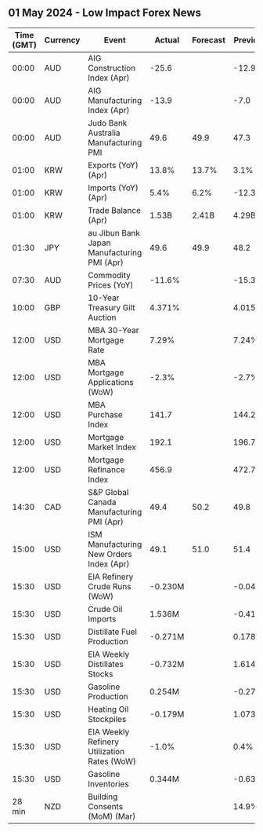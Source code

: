 ## 01 May 2024 - Low Impact Forex News

| Time (GMT) | Currency | Event | Actual | Forecast | Previous |
|------|----------|-------|--------|----------|----------|
| 00:00 | AUD | AIG Construction Index (Apr) | -25.6 |  | -12.9 |
| 00:00 | AUD | AIG Manufacturing Index (Apr) | -13.9 |  | -7.0 |
| 00:00 | AUD | Judo Bank Australia Manufacturing PMI | 49.6 | 49.9 | 47.3 |
| 01:00 | KRW | Exports (YoY) (Apr) | 13.8% | 13.7% | 3.1% |
| 01:00 | KRW | Imports (YoY) (Apr) | 5.4% | 6.2% | -12.3% |
| 01:00 | KRW | Trade Balance (Apr) | 1.53B | 2.41B | 4.29B |
| 01:30 | JPY | au Jibun Bank Japan Manufacturing PMI (Apr) | 49.6 | 49.9 | 48.2 |
| 07:30 | AUD | Commodity Prices (YoY) | -11.6% |  | -15.3% |
| 10:00 | GBP | 10-Year Treasury Gilt Auction | 4.371% |  | 4.015% |
| 12:00 | USD | MBA 30-Year Mortgage Rate | 7.29% |  | 7.24% |
| 12:00 | USD | MBA Mortgage Applications (WoW) | -2.3% |  | -2.7% |
| 12:00 | USD | MBA Purchase Index | 141.7 |  | 144.2 |
| 12:00 | USD | Mortgage Market Index | 192.1 |  | 196.7 |
| 12:00 | USD | Mortgage Refinance Index | 456.9 |  | 472.7 |
| 14:30 | CAD | S&P Global Canada Manufacturing PMI (Apr) | 49.4 | 50.2 | 49.8 |
| 15:00 | USD | ISM Manufacturing New Orders Index (Apr) | 49.1 | 51.0 | 51.4 |
| 15:30 | USD | EIA Refinery Crude Runs (WoW) | -0.230M |  | -0.042M |
| 15:30 | USD | Crude Oil Imports | 1.536M |  | -0.417M |
| 15:30 | USD | Distillate Fuel Production | -0.271M |  | 0.178M |
| 15:30 | USD | EIA Weekly Distillates Stocks | -0.732M |  | 1.614M |
| 15:30 | USD | Gasoline Production | 0.254M |  | -0.275M |
| 15:30 | USD | Heating Oil Stockpiles | -0.179M |  | 1.073M |
| 15:30 | USD | EIA Weekly Refinery Utilization Rates (WoW) | -1.0% |  | 0.4% |
| 15:30 | USD | Gasoline Inventories | 0.344M |  | -0.634M |
| 28 min | NZD | Building Consents (MoM) (Mar) |  |  | 14.9% |
